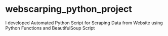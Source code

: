 # webscarping_python_project
I developed Automated Python Script for Scraping Data from Website using Python Functions and BeautifulSoup Script
